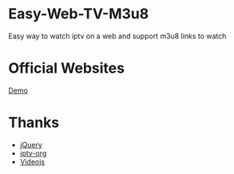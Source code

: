 # Easy-Web-TV-M3u8
 Easy way to watch iptv on a web and support m3u8 links to watch

# Official Websites
 [Demo](https://zhangboheng.github.io/Easy-Web-TV-M3u8/)

# Thanks
  - [jQuery](https://github.com/jquery/jquery)
  - [iptv-org](https://github.com/iptv-org/iptv)
  - [Videojs](https://github.com/videojs/video.js)
